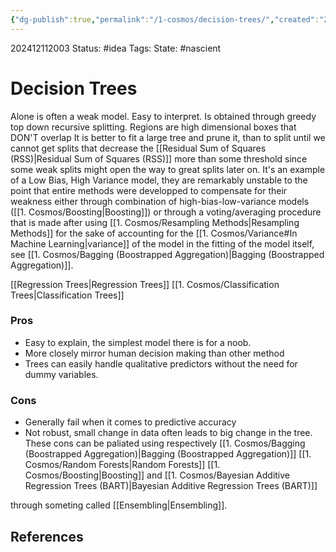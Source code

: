```yaml
---
{"dg-publish":true,"permalink":"/1-cosmos/decision-trees/","created":"2025-01-22T11:17:13.895-05:00","updated":"2024-12-13T08:36:12.067-05:00"}
---
```


202412112003
Status: #idea
Tags: 
State: #nascient
# Decision Trees

Alone is often a weak model.
Easy to interpret.
Is obtained through greedy top down recursive splitting.
Regions are high dimensional boxes that DON'T overlap
It is better to fit a large tree and prune it, than to split until we cannot get splits that
decrease the [[Residual Sum of Squares (RSS)\|Residual Sum of Squares (RSS)]] more than some threshold since some weak splits might open the way to great splits later on.
It's an example of a Low Bias, High Variance model, they are remarkably unstable to the point that entire methods were developped to compensate for their weakness either through combination of high-bias-low-variance models ([[1. Cosmos/Boosting\|Boosting]]) or through a voting/averaging procedure that is made after using [[1. Cosmos/Resampling Methods\|Resampling Methods]] for the sake of accounting for the [[1. Cosmos/Variance#In Machine Learning\|variance]] of the model in the fitting of the model itself, see [[1. Cosmos/Bagging (Boostrapped Aggregation)\|Bagging (Boostrapped Aggregation)]].


[[Regression Trees\|Regression Trees]]
[[1. Cosmos/Classification Trees\|Classification Trees]]

### Pros
- Easy to explain, the simplest model there is for a noob.
- More closely mirror human decision making than other method
- Trees can easily handle qualitative predictors without the need for dummy variables.
### Cons
- Generally fail when it comes to predictive accuracy
- Not robust, small change in data often leads to big change in the tree.
These cons can be paliated using respectively
[[1. Cosmos/Bagging (Boostrapped Aggregation)\|Bagging (Boostrapped Aggregation)]]
[[1. Cosmos/Random Forests\|Random Forests]]
[[1. Cosmos/Boosting\|Boosting]]
and
[[1. Cosmos/Bayesian Additive Regression Trees (BART)\|Bayesian Additive Regression Trees (BART)]]

through someting called [[Ensembling\|Ensembling]].
## References
